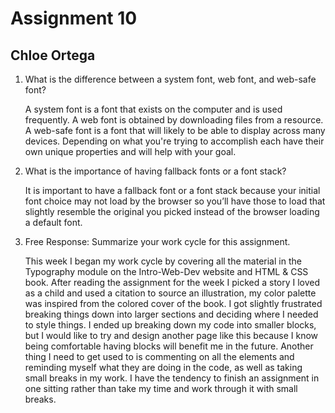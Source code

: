 # Assignment 10
## Chloe Ortega

1.	What is the difference between a system font, web font, and web-safe font?

      A system font is a font that exists on the computer and is used frequently. A web font is obtained by downloading files from a resource. A web-safe font is a font that will likely to be able to display across many devices. Depending on what you're trying to accomplish each have their own unique properties and will help with your goal.

2.	What is the importance of having fallback fonts or a font stack?

      It is important to have a fallback font or a font stack because your initial font choice may not load by the browser so you’ll have those to load that slightly resemble the original you picked instead of the browser loading a default font.

3.	Free Response: Summarize your work cycle for this assignment.

      This week I began my work cycle by covering all the material in the Typography module on the Intro-Web-Dev website and HTML & CSS book. After reading the assignment for the week I picked a story I loved as a child and used a citation to source an illustration, my color palette was inspired from the colored cover of the book. I got slightly frustrated breaking things down into larger sections and deciding where I needed to style things. I ended up breaking down my code into smaller blocks, but I would like to try and design another page like this because I know being comfortable having blocks will benefit me in the future. Another thing I need to get used to is commenting on all the elements and reminding myself what they are doing in the code, as well as taking small breaks in my work. I have the tendency to finish an assignment in one sitting rather than take my time and work through it with small breaks.  
